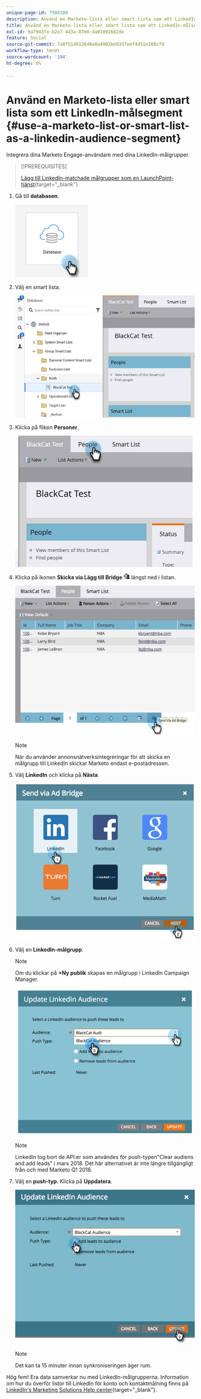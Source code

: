 ```yaml
---
unique-page-id: 7504180
description: Använd en Marketo-lista eller smart lista som ett LinkedIn Audience-segment - Marketo Docs - produktdokumentation
title: Använd en Marketo-lista eller smart lista som ett LinkedIn-målsegment
exl-id: 9a7943fe-b2e7-443a-87e0-da01001682de
feature: Social
source-git-commit: 7a8f5146126d6e8a4902be9337eef4d51e108cf0
workflow-type: tm+mt
source-wordcount: '194'
ht-degree: 0%

---
```


# Använd en Marketo-lista eller smart lista som ett LinkedIn-målsegment {#use-a-marketo-list-or-smart-list-as-a-linkedin-audience-segment}

Integrera dina Marketo Engage-användare med dina LinkedIn-målgrupper.

>[!PREREQUISITES]
>
>[Lägg till LinkedIn-matchade målgrupper som en LaunchPoint-tjänst](/help/marketo/product-docs/demand-generation/ad-network-integrations/add-linkedin-matched-audiences-as-a-launchpoint-service.md){target="_blank"}

1. Gå till **databasen**.

   ![](assets/list-as-a-linkedin-audience-segment-1.png)

1. Välj en smart lista.

   ![](assets/list-as-a-linkedin-audience-segment-2.png)

1. Klicka på fliken **Personer**.

   ![](assets/list-as-a-linkedin-audience-segment-3.png)

1. Klicka på ikonen **Skicka via Lägg till Bridge** ![ -](assets/image2015-4-20-18-3a18-3a41.png) längst ned i listan.

   ![](assets/list-as-a-linkedin-audience-segment-4.png)

   >[!NOTE]
   >
   >När du använder annonsnätverksintegreringar för att skicka en målgrupp till LinkedIn skickar Marketo endast e-postadressen.

1. Välj **LinkedIn** och klicka på **Nästa**.

   ![](assets/list-as-a-linkedin-audience-segment-5.png)

1. Välj en **LinkedIn-målgrupp**.

   >[!NOTE]
   >
   >Om du klickar på **+Ny publik** skapas en målgrupp i LinkedIn Campaign Manager.

   ![](assets/list-as-a-linkedin-audience-segment-6.png)

   >[!NOTE]
   >
   >LinkedIn tog bort de API:er som användes för push-typen&quot;Clear audiens and add leads&quot; i mars 2018. Det här alternativet är inte längre tillgängligt från och med Marketo Q1 2018.

1. Välj en **push-typ**. Klicka på **Uppdatera**.

   ![](assets/list-as-a-linkedin-audience-segment-7.png)

   >[!NOTE]
   >
   >Det kan ta 15 minuter innan synkroniseringen äger rum.

Hög fem! Era data samverkar nu med LinkedIn-målgrupperna. Information om hur du överför listor till LinkedIn för konto och kontaktmålning finns på [LinkedIn&#39;s Marketing Solutions Help center](https://www.linkedin.com/help/lms/answer/73938?query=ad%20segment){target="_blank"}.
